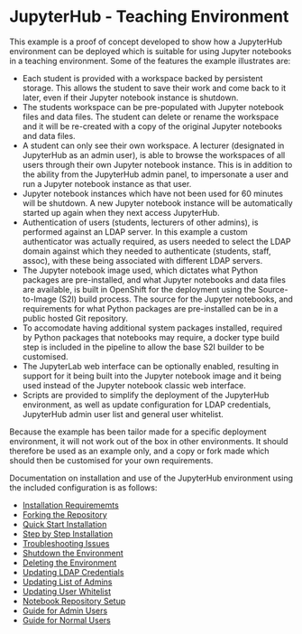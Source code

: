 # JupyterHub - Teaching Environment

This example is a proof of concept developed to show how a JupyterHub environment can be deployed which is suitable for using Jupyter notebooks in a teaching environment. Some of the features the example illustrates are:

* Each student is provided with a workspace backed by persistent storage. This allows the student to save their work and come back to it later, even if their Jupyter notebook instance is shutdown.
* The students workspace can be pre-populated with Jupyter notebook files and data files. The student can delete or rename the workspace and it will be re-created with a copy of the original Jupyter notebooks and data files.
* A student can only see their own workspace. A lecturer (designated in JupyterHub as an admin user), is able to browse the workspaces of all users through their own Jupyter notebook instance. This is in addition to the ability from the JupyterHub admin panel, to impersonate a user and run a Jupyter notebook instance as that user.
* Jupyter notebook instances which have not been used for 60 minutes will be shutdown. A new Jupyter notebook instance will be automatically started up again when they next access JupyterHub.
* Authentication of users (students, lecturers of other admins), is performed against an LDAP server. In this example a custom authenticator was actually required, as users needed to select the LDAP domain against which they needed to authenticate (students, staff, assoc), with these being associated with different LDAP servers.
* The Jupyter notebook image used, which dictates what Python packages are pre-installed, and what Jupyter notebooks and data files are available, is built in OpenShift for the deployment using the Source-to-Image (S2I) build process. The source for the Jupyter notebooks, and requirements for what Python packages are pre-installed can be in a public hosted Git repository.
* To accomodate having additional system packages installed, required by Python packages that notebooks may require, a docker type build step is included in the pipeline to allow the base S2I builder to be customised.
* The JupyterLab web interface can be optionally enabled, resulting in support for it being built into the Jupyter notebook image and it being used instead of the Jupyter notebook classic web interface.
* Scripts are provided to simplify the deployment of the JupyterHub environment, as well as update configuration for LDAP credentials, JupyterHub admin user list and general user whitelist.

Because the example has been tailor made for a specific deployment environment, it will not work out of the box in other environments. It should therefore be used as an example only, and a copy or fork made which should then be customised for your own requirements.

Documentation on installation and use of the JupyterHub environment using the included configuration is as follows:

* [Installation Requirememts](documents/installation-requirements.md)
* [Forking the Repository](documents/forking-the-repository.md)
* [Quick Start Installation](documents/quick-start-installation.md)
* [Step by Step Installation](documents/step-by-step-installation.md)
* [Troubleshooting Issues](documents/troubleshooting-issues.md)
* [Shutdown the Environment](documents/shutdown-the-environment.md)
* [Deleting the Environment](documents/deleting-the-environment.md)
* [Updating LDAP Credentials](documents/updating-ldap-credentials.md)
* [Updating List of Admins](documents/updating-list-of-admins.md)
* [Updating User Whitelist](documents/updating-user-whitelist.md)
* [Notebook Repository Setup](documents/notebook-repository-setup.md)
* [Guide for Admin Users](documents/guide-for-admin-users.md)
* [Guide for Normal Users](documents/guide-for-normal-users.md)
